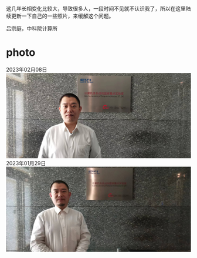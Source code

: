 这几年长相变化比较大，导致很多人，一段时间不见就不认识我了，所以在这里陆续更新一下自己的一些照片，来缓解这个问题。

吕宗庭，中科院计算所
# photo
2023年02月08日
![image](https://github.com/lvzongting/photo/blob/main/20230208.jpg)
2023年01月29日
![image](https://github.com/lvzongting/photo/blob/main/20230129.jpg)
